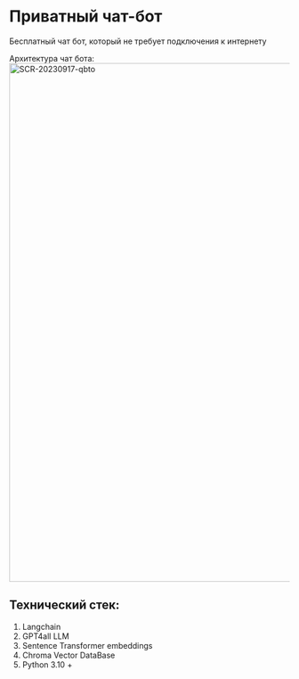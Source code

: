 # Приватный чат-бот
Бесплатный чат бот, который не требует подключения к интернету

Архитектура чат бота:
<img width="930" alt="SCR-20230917-qbto" src="[Image alt](https://github.com/{WALKWAY36}/QA-Chat-bot-Offline/raw/main/How_do.png)">

## Технический стек:
1. Langchain
2. GPT4all LLM
3. Sentence Transformer embeddings
3. Chroma Vector DataBase
4. Python 3.10 +
